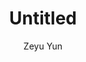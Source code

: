 ---
layout: artwork
categories: artwork
author: Zeyu Yun
title: Untitled
caption: Untitled, acrylic on canvas, digital, 2017
image: /assets/images/artwork/painting011.jpg
thumb: /assets/images/artwork/thumbs/painting011.jpg
order: 211
---